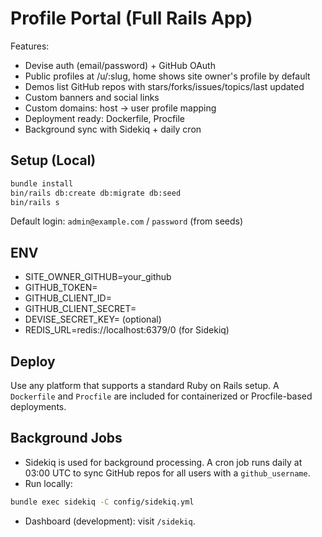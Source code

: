 
# Profile Portal (Full Rails App)

Features:
- Devise auth (email/password) + GitHub OAuth
- Public profiles at /u/:slug, home shows site owner's profile by default
- Demos list GitHub repos with stars/forks/issues/topics/last updated
- Custom banners and social links
- Custom domains: host -> user profile mapping
- Deployment ready: Dockerfile, Procfile
- Background sync with Sidekiq + daily cron

## Setup (Local)

```bash
bundle install
bin/rails db:create db:migrate db:seed
bin/rails s
```

Default login: `admin@example.com` / `password` (from seeds)

## ENV

- SITE_OWNER_GITHUB=your_github
- GITHUB_TOKEN=
- GITHUB_CLIENT_ID=
- GITHUB_CLIENT_SECRET=
- DEVISE_SECRET_KEY= (optional)
- REDIS_URL=redis://localhost:6379/0 (for Sidekiq)

## Deploy

Use any platform that supports a standard Ruby on Rails setup. A `Dockerfile` and `Procfile` are included for containerized or Procfile-based deployments.

## Background Jobs

- Sidekiq is used for background processing. A cron job runs daily at 03:00 UTC to sync GitHub repos for all users with a `github_username`.
- Run locally:

```bash
bundle exec sidekiq -C config/sidekiq.yml
```

- Dashboard (development): visit `/sidekiq`.
